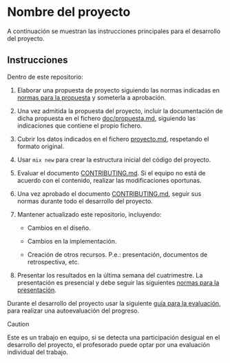 # Nombre del proyecto

A continuación se muestran las instrucciones principales para el
desarrollo del proyecto.

## Instrucciones

Dentro de este repositorio:

1. Elaborar una propuesta de proyecto siguiendo las normas indicadas
   en [normas para la propuesta](normas_propuesta.md) y someterla a
   aprobación.

2. Una vez admitida la propuesta del proyecto, incluir la
   documentación de dicha propuesta en el fichero
   [doc/propuesta.md](doc/propuesta.md), siguiendo las indicaciones
   que contiene el propio fichero.

3. Cubrir los datos indicados en el fichero
   [proyecto.md](proyecto.md), respetando el formato original.
   
4. Usar `mix new` para crear la estructura inicial del código del
   proyecto.
 
5. Evaluar el documento [CONTRIBUTING.md](CONTRIBUTING.md). Si el
   equipo no está de acuerdo con el contenido, realizar las
   modificaciones oportunas.
   
6. Una vez aprobado el documento [CONTRIBUTING.md](CONTRIBUTING.md),
   seguir sus normas durante todo el desarrollo del proyecto.
   
7. Mantener actualizado este repositorio, incluyendo:

   - Cambios en el diseño.
   
   - Cambios en la implementación.
   
   - Creación de otros recursos. P.e.: presentación, documentos de
     retrospectiva, etc.

8. Presentar los resultados en la última semana del cuatrimestre. La
   presentación es presencial y debe seguir las siguientes
   [normas para la presentación](normas_presentación.md).


Durante el desarrollo del proyecto usar la siguiente
[guía para la evaluación](guía_evaluación.md), para realizar una
autoevaluación del progreso.


> [!CAUTION]
> Este es un trabajo en equipo, si se detecta una participación
> desigual en el desarrollo del proyecto, el profesorado puede optar
> por una evaluación individual del trabajo.
